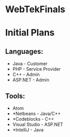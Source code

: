 # WebTekFinals
# Initial Plans 
<h2>Languages:</h2>
<ul>
	<li>Java - Customer</li>
	<li>PHP - Service Provider</li>
	<li>C++ - Admin</li>
	<li>ASP.NET - Admin</li>
</ul>
<h2>Tools:</h2>
<ul>
	<li>Atom</li>
	<li>*Netbeans - Java/C++</li>
	<li>*Codeblocks - C++</li>
	<li>Visual Studio - ASP.NET</li>
	<li>*IntelliJ - Java</li>
</ul>
